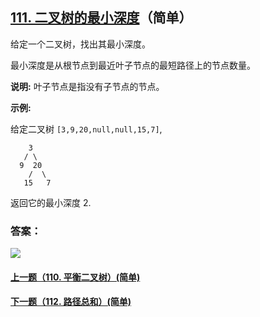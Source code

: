 ## [111. 二叉树的最小深度](https://leetcode-cn.com/problems/minimum-depth-of-binary-tree/)（简单）

给定一个二叉树，找出其最小深度。

最小深度是从根节点到最近叶子节点的最短路径上的节点数量。

**说明:** 叶子节点是指没有子节点的节点。

**示例:**

给定二叉树 `[3,9,20,null,null,15,7]`,

```
    3
   / \
  9  20
    /  \
   15   7
```

返回它的最小深度  2.



### 答案：



![](https://img-blog.csdnimg.cn/20200807155236311.png)

#### [上一题（110. 平衡二叉树）(简单)](https://github.com/sdwwld/leetCode/blob/master/src/main/java/com/wld/java/leetcode/leetCode0110.md)

#### [下一题（112. 路径总和）(简单)](https://github.com/sdwwld/leetCode/blob/master/src/main/java/com/wld/java/leetcode/leetCode0112.md)